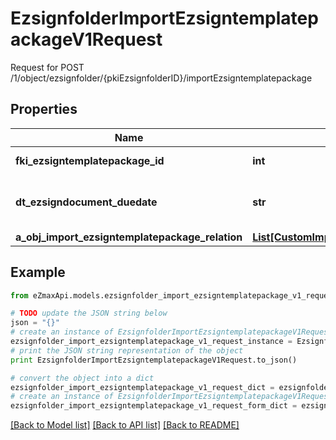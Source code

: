 # EzsignfolderImportEzsigntemplatepackageV1Request

Request for POST /1/object/ezsignfolder/{pkiEzsignfolderID}/importEzsigntemplatepackage

## Properties

Name | Type | Description | Notes
------------ | ------------- | ------------- | -------------
**fki_ezsigntemplatepackage_id** | **int** | The unique ID of the Ezsigntemplatepackage | 
**dt_ezsigndocument_duedate** | **str** | The maximum date and time at which the Ezsigndocument can be signed. | 
**a_obj_import_ezsigntemplatepackage_relation** | [**List[CustomImportEzsigntemplatepackageRelationRequest]**](CustomImportEzsigntemplatepackageRelationRequest.md) |  | 

## Example

```python
from eZmaxApi.models.ezsignfolder_import_ezsigntemplatepackage_v1_request import EzsignfolderImportEzsigntemplatepackageV1Request

# TODO update the JSON string below
json = "{}"
# create an instance of EzsignfolderImportEzsigntemplatepackageV1Request from a JSON string
ezsignfolder_import_ezsigntemplatepackage_v1_request_instance = EzsignfolderImportEzsigntemplatepackageV1Request.from_json(json)
# print the JSON string representation of the object
print EzsignfolderImportEzsigntemplatepackageV1Request.to_json()

# convert the object into a dict
ezsignfolder_import_ezsigntemplatepackage_v1_request_dict = ezsignfolder_import_ezsigntemplatepackage_v1_request_instance.to_dict()
# create an instance of EzsignfolderImportEzsigntemplatepackageV1Request from a dict
ezsignfolder_import_ezsigntemplatepackage_v1_request_form_dict = ezsignfolder_import_ezsigntemplatepackage_v1_request.from_dict(ezsignfolder_import_ezsigntemplatepackage_v1_request_dict)
```
[[Back to Model list]](../README.md#documentation-for-models) [[Back to API list]](../README.md#documentation-for-api-endpoints) [[Back to README]](../README.md)


